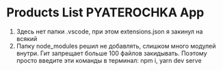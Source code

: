 # Products List PYATEROCHKA App

1. Здесь нет папки .vscode, при этом extensions.json я закинул на всякий
2. Папку node_modules решил не добавлять, слишком много модулей внутри. Гит запрещает больше 100 файлов закидывать. Поэтому просто введите эти команды в терминал: npm i, yarn dev serve
